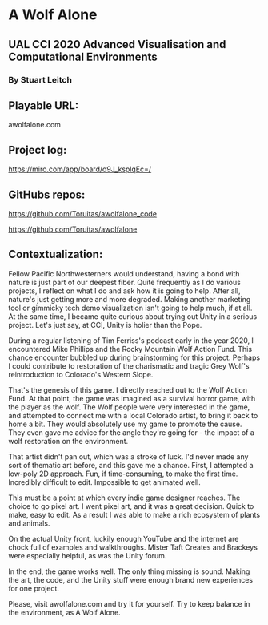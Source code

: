 # A Wolf Alone
## UAL CCI 2020 Advanced Visualisation and Computational Environments
### By Stuart Leitch


## Playable URL:
awolfalone.com

## Project log:

https://miro.com/app/board/o9J_ksplqEc=/

## GitHubs repos:
https://github.com/Toruitas/awolfalone_code

https://github.com/Toruitas/awolfalone



## Contextualization:

Fellow Pacific Northwesterners would understand, having a bond with nature is just part of our deepest fiber. Quite frequently as I do various projects, I reflect on what I do and ask how it is going to help. After all, nature's just getting more and more degraded. Making another marketing tool or gimmicky tech demo visualization isn't going to help much, if at all. At the same time, I became quite curious about trying out Unity in a serious project. Let's just say, at CCI, Unity is holier than the Pope. 

During a regular listening of Tim Ferriss's podcast early in the year 2020, I encountered Mike Phillips and the Rocky Mountain Wolf Action Fund. This chance encounter bubbled up during brainstorming for this project. Perhaps I could contribute to restoration of the charismatic and tragic Grey Wolf's reintroduction to Colorado's Western Slope. 

That's the genesis of this game. I directly reached out to the Wolf Action Fund. At that point, the game was imagined as a survival horror game, with the player as the wolf. The Wolf people were very interested in the game, and attempted to connect me with a local Colorado artist, to bring it back to home a bit. They would absolutely use my game to promote the cause. They even gave me advice for the angle they're going for - the impact of a wolf restoration on the environment. 

That artist didn't pan out, which was a stroke of luck. I'd never made any sort of thematic art before, and this gave me a chance. First, I attempted a low-poly 2D approach. Fun, if time-consuming, to make the first time. Incredibly difficult to edit. Impossible to get animated well.

This must be a point at which every indie game designer reaches. The choice to go pixel art. I went pixel art, and it was a great decision. Quick to make, easy to edit. As a result I was able to make a rich ecosystem of plants and animals.

On the actual Unity front, luckily enough YouTube and the internet are chock full of examples and walkthroughs. Mister Taft Creates and Brackeys were especially helpful, as was the Unity forum. 

In the end, the game works well. The only thing missing is sound. Making the art, the code, and the Unity stuff were enough brand new experiences for one project.

Please, visit awolfalone.com and try it for yourself. Try to keep balance in the environment, as A Wolf Alone.